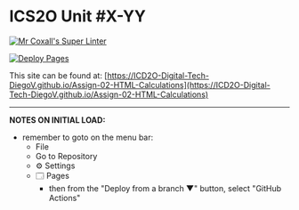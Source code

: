 # ICS2O Unit #X-YY

[![Mr Coxall's Super Linter](https://github.com/ICD2O-Digital-Tech-DiegoV/Assign-02-HTML-Calculations/workflows/Mr%20Coxall's%20Super%20Linter/badge.svg)](https://github.com/ICD2O-Digital-Tech-DiegoV/Assign-02-HTML-Calculations/actions)

[![Deploy Pages](https://github.com/ICD2O-Digital-Tech-DiegoV/Assign-02-HTML-Calculations/workflows/Deploy%20Pages/badge.svg)](https://github.com/ICD2O-Digital-Tech-DiegoV/Assign-02-HTML-Calculations/actions)

This site can be found at: [https://ICD2O-Digital-Tech-DiegoV.github.io/Assign-02-HTML-Calculations](https://ICD2O-Digital-Tech-DiegoV.github.io/Assign-02-HTML-Calculations)

---

**NOTES ON INITIAL LOAD:**
- remember to goto on the menu bar:
  - File
  - Go to Repository
  - ⚙ Settings
  - 🗔 Pages
    - then from the "Deploy from a branch ▼" button, select "GitHub Actions"
